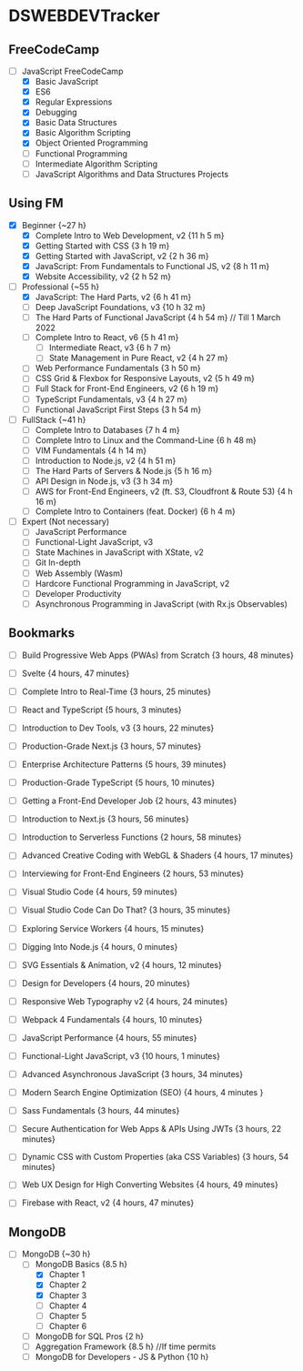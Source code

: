 # DSWEBDEVTracker

## FreeCodeCamp
- [ ] JavaScript FreeCodeCamp 
  - [x] Basic JavaScript
  - [x] ES6
  - [x] Regular Expressions
  - [x] Debugging
  - [x] Basic Data Structures
  - [x] Basic Algorithm Scripting
  - [x] Object Oriented Programming
  - [ ] Functional Programming
  - [ ] Intermediate Algorithm Scripting
  - [ ] JavaScript Algorithms and Data Structures Projects

## Using FM
- [x] Beginner {~27 h}
  - [x] Complete Intro to Web Development, v2 {11 h 5 m}
  - [x] Getting Started with CSS {3 h 19 m}
  - [x] Getting Started with JavaScript, v2 {2 h 36 m}
  - [x] JavaScript: From Fundamentals to Functional JS, v2 {8 h 11 m}
  - [x] Website Accessibility, v2 {2 h 52 m}
 
- [ ] Professional {~55 h}
  - [x] JavaScript: The Hard Parts, v2 {6 h 41 m}
  - [ ] Deep JavaScript Foundations, v3 {10 h 32 m}
  - [ ] The Hard Parts of Functional JavaScript {4 h 54 m} // Till 1 March 2022
  - [ ] Complete Intro to React, v6 {5 h 41 m}
    - [ ] Intermediate React, v3 {6 h 7 m}
    - [ ] State Management in Pure React, v2 {4 h 27 m}
  - [ ] Web Performance Fundamentals {3 h 50 m}
  - [ ] CSS Grid & Flexbox for Responsive Layouts, v2 {5 h 49 m}
  - [ ] Full Stack for Front-End Engineers, v2 {6 h 19 m}
  - [ ] TypeScript Fundamentals, v3 {4 h 27 m}
  - [ ] Functional JavaScript First Steps  {3 h 54 m}
 
- [ ] FullStack {~41 h}
  - [ ] Complete Intro to Databases {7 h 4 m}
  - [ ] Complete Intro to Linux and the Command-Line {6 h 48 m}
  - [ ] VIM Fundamentals {4 h 14 m}
  - [ ] Introduction to Node.js, v2 {4 h 51 m}
  - [ ] The Hard Parts of Servers & Node.js {5 h 16 m}
  - [ ] API Design in Node.js, v3 {3 h 34 m}
  - [ ] AWS for Front-End Engineers, v2 (ft. S3, Cloudfront & Route 53) {4 h 16 m}
  - [ ] Complete Intro to Containers (feat. Docker) {6 h 4 m}

- [ ] Expert (Not necessary)
  - [ ] JavaScript Performance
  - [ ] Functional-Light JavaScript, v3
  - [ ] State Machines in JavaScript with XState, v2
  - [ ] Git In-depth
  - [ ] Web Assembly (Wasm)
  - [ ] Hardcore Functional Programming in JavaScript, v2
  - [ ] Developer Productivity
  - [ ] Asynchronous Programming in JavaScript (with Rx.js Observables)

## Bookmarks
- [ ] Build Progressive Web Apps (PWAs) from Scratch {3 hours, 48 minutes}
- [ ] Svelte {4 hours, 47 minutes}
- [ ] Complete Intro to Real-Time {3 hours, 25 minutes}
- [ ] React and TypeScript {5 hours, 3 minutes}
- [ ] Introduction to Dev Tools, v3 {3 hours, 22 minutes}
- [ ] Production-Grade Next.js {3 hours, 57 minutes}
- [ ] Enterprise Architecture Patterns {5 hours, 39 minutes}
- [ ] Production-Grade TypeScript {5 hours, 10 minutes}
- [ ] Getting a Front-End Developer Job {2 hours, 43 minutes}
- [ ] Introduction to Next.js {3 hours, 56 minutes}
- [ ] Introduction to Serverless Functions {2 hours, 58 minutes}
- [ ] Advanced Creative Coding with WebGL & Shaders {4 hours, 17 minutes}
- [ ] Interviewing for Front-End Engineers {2 hours, 53 minutes}
- [ ] Visual Studio Code {4 hours, 59 minutes}
- [ ] Visual Studio Code Can Do That? {3 hours, 35 minutes}
- [ ] Exploring Service Workers {4 hours, 15 minutes}
- [ ] Digging Into Node.js {4 hours, 0 minutes}
- [ ] SVG Essentials & Animation, v2 {4 hours, 12 minutes}
- [ ] Design for Developers {4 hours, 20 minutes}
- [ ] Responsive Web Typography v2 {4 hours, 24 minutes}
- [ ] Webpack 4 Fundamentals {4 hours, 10 minutes}
- [ ] JavaScript Performance {4 hours, 55 minutes}
- [ ] Functional-Light JavaScript, v3 {10 hours, 1 minutes}
- [ ] Advanced Asynchronous JavaScript {3 hours, 34 minutes}
- [ ] Modern Search Engine Optimization (SEO) {4 hours, 4 minutes }
- [ ] Sass Fundamentals {3 hours, 44 minutes}
- [ ] Secure Authentication for Web Apps & APIs Using JWTs {3 hours, 22 minutes}
- [ ] Dynamic CSS with Custom Properties (aka CSS Variables) {3 hours, 54 minutes}
- [ ] Web UX Design for High Converting Websites {4 hours, 49 minutes}
- [ ] Firebase with React, v2 {4 hours, 47 minutes}



## MongoDB
- [ ] MongoDB {~30 h}
  - [ ] MongoDB Basics {8.5 h}
    - [x] Chapter 1
    - [x] Chapter 2
    - [x] Chapter 3
    - [ ] Chapter 4
    - [ ] Chapter 5
    - [ ] Chapter 6
  - [ ] MongoDB for SQL Pros {2 h}
  - [ ] Aggregation Framework {8.5 h} //If time permits
  - [ ] MongoDB for Developers - JS & Python {10 h}
